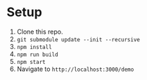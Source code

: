 
# Setup

1. Clone this repo.
2. `git submodule update --init --recursive`
3. `npm install`
4. `npm run build`
5. `npm start`
6. Navigate to `http://localhost:3000/demo`

